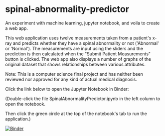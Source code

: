 # spinal-abnormality-predictor
An experiment with machine learning, jupyter notebook, and voila to create a web app.

This web application uses twelve measurements taken from a patient's x-ray and predicts whether they have a spinal abnormality or not ('Abnormal' or 'Normal').
The measurements are input using the sliders and the prediction is then calculated when the "Submit Patient Measurements" button is clicked.
The web app also displays a number of graphs of the original dataset that shows relationships between various attributes.

Note: This is a computer science final project and has neither been reviewed nor approved for any kind of actual medical diagnosis.

Click the link below to open the Jupyter Notebook in Binder:

(Double-click the file SpinalAbnormalityPredictor.ipynb in the left column to open the notebook.

Then click the green circle at the top of the notebook's tab to run the application.)

[![Binder](https://mybinder.org/badge_logo.svg)](https://mybinder.org/v2/gh/mchrysl/spinal-abnormality-predictor/bd87bff36c0a1b281f6459cfd21658c16ce92820?urlpath=lab%2Ftree%2FSpinalAbnormalitiesPredictor.ipynb)

